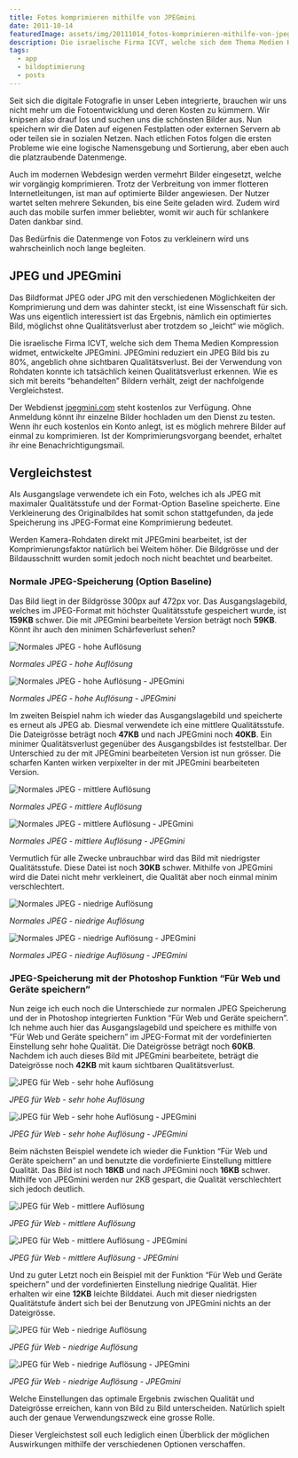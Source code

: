 ```yaml
---
title: Fotos komprimieren mithilfe von JPEGmini
date: 2011-10-14
featuredImage: assets/img/20111014_fotos-komprimieren-mithilfe-von-jpegmini_0.jpg
description: Die israelische Firma ICVT, welche sich dem Thema Medien Kompression widmet, entwickelte JPEGmini. JPEGmini reduziert ein JPEG Bild bis zu 80%, angeblich ohne sichtbaren Qualitätsverlust.
tags:
  - app
  - bildoptimierung
  - posts
---
```

Seit sich die digitale Fotografie in unser Leben integrierte, brauchen wir uns nicht mehr um die Fotoentwicklung und deren Kosten zu kümmern. Wir knipsen also drauf los und suchen uns die schönsten Bilder aus. Nun speichern wir die Daten auf eigenen Festplatten oder externen Servern ab oder teilen sie in sozialen Netzen. Nach etlichen Fotos folgen die ersten Probleme wie eine logische Namensgebung und Sortierung, aber eben auch die platzraubende Datenmenge.

Auch im modernen Webdesign werden vermehrt Bilder eingesetzt, welche wir vorgängig komprimieren. Trotz der Verbreitung von immer flotteren Internetleitungen, ist man auf optimierte Bilder angewiesen. Der Nutzer wartet selten mehrere Sekunden, bis eine Seite geladen wird. Zudem wird auch das mobile surfen immer beliebter, womit wir auch für schlankere Daten dankbar sind.

Das Bedürfnis die Datenmenge von Fotos zu verkleinern wird uns wahrscheinlich noch lange begleiten.

## JPEG und JPEGmini

Das Bildformat JPEG oder JPG mit den verschiedenen Möglichkeiten der Komprimierung und dem was dahinter steckt, ist eine Wissenschaft für sich. Was uns eigentlich interessiert ist das Ergebnis, nämlich ein optimiertes Bild, möglichst ohne Qualitätsverlust aber trotzdem so „leicht“ wie möglich.

Die israelische Firma ICVT, welche sich dem Thema Medien Kompression widmet, entwickelte JPEGmini. JPEGmini reduziert ein JPEG Bild bis zu 80%, angeblich ohne sichtbaren Qualitätsverlust. Bei der Verwendung von Rohdaten konnte ich tatsächlich keinen Qualitätsverlust erkennen. Wie es sich mit bereits “behandelten” Bildern verhält, zeigt der nachfolgende Vergleichstest.

Der Webdienst [jpegmini.com](https://www.jpegmini.com/) steht kostenlos zur Verfügung. Ohne Anmeldung könnt ihr einzelne Bilder hochladen um den Dienst zu testen. Wenn ihr euch kostenlos ein Konto anlegt, ist es möglich mehrere Bilder auf einmal zu komprimieren. Ist der Komprimierungsvorgang beendet, erhaltet ihr eine Benachrichtigungsmail.

## Vergleichstest

Als Ausgangslage verwendete ich ein Foto, welches ich als JPEG mit maximaler Qualitätsstufe und der Format-Option Baseline speicherte. Eine Verkleinerung des Originalbildes hat somit schon stattgefunden, da jede Speicherung ins JPEG-Format eine Komprimierung bedeutet.

Werden Kamera-Rohdaten direkt mit JPEGmini bearbeitet, ist der Komprimierungsfaktor natürlich bei Weitem höher. Die Bildgrösse und der Bildausschnitt wurden somit jedoch noch nicht beachtet und bearbeitet.

### Normale JPEG-Speicherung (Option Baseline)

Das Bild liegt in der Bildgrösse 300px auf 472px vor. Das Ausgangslagebild, welches im JPEG-Format mit höchster Qualitätsstufe gespeichert wurde, ist **159KB** schwer. Die mit JPEGmini bearbeitete Version beträgt noch **59KB**. Könnt ihr auch den minimen Schärfeverlust sehen?

![Normales JPEG - hohe Auflösung](assets/img/20111014_fotos-komprimieren-mithilfe-von-jpegmini_1.jpg)

_Normales JPEG - hohe Auflösung_

![Normales JPEG - hohe Auflösung - JPEGmini](assets/img/20111014_fotos-komprimieren-mithilfe-von-jpegmini_2.jpg)

_Normales JPEG - hohe Auflösung - JPEGmini_

Im zweiten Beispiel nahm ich wieder das Ausgangslagebild und speicherte es erneut als JPEG ab. Diesmal verwendete ich eine mittlere Qualitätsstufe. Die Dateigrösse beträgt noch **47KB** und nach JPEGmini noch **40KB**. Ein minimer Qualitätsverlust gegenüber des Ausgangsbildes ist feststellbar. Der Unterschied zu der mit JPEGmini bearbeiteten Version ist nun grösser. Die scharfen Kanten wirken verpixelter in der mit JPEGmini bearbeiteten Version.

![Normales JPEG - mittlere Auflösung](assets/img/20111014_fotos-komprimieren-mithilfe-von-jpegmini_3.jpg)

_Normales JPEG - mittlere Auflösung_

![Normales JPEG - mittlere Auflösung - JPEGmini](assets/img/20111014_fotos-komprimieren-mithilfe-von-jpegmini_4.jpg)

_Normales JPEG - mittlere Auflösung - JPEGmini_

Vermutlich für alle Zwecke unbrauchbar wird das Bild mit niedrigster Qualitätsstufe. Diese Datei ist noch **30KB** schwer. Mithilfe von JPEGmini wird die Datei nicht mehr verkleinert, die Qualität aber noch einmal minim verschlechtert.

![Normales JPEG - niedrige Auflösung](assets/img/20111014_fotos-komprimieren-mithilfe-von-jpegmini_5.jpg)

_Normales JPEG - niedrige Auflösung_

![Normales JPEG - niedrige Auflösung - JPEGmini](assets/img/20111014_fotos-komprimieren-mithilfe-von-jpegmini_6.jpg)

_Normales JPEG - niedrige Auflösung - JPEGmini_

### JPEG-Speicherung mit der Photoshop Funktion “Für Web und Geräte speichern”

Nun zeige ich euch noch die Unterschiede zur normalen JPEG Speicherung und der in Photoshop integrierten Funktion “Für Web und Geräte speichern”. Ich nehme auch hier das Ausgangslagebild und speichere es mithilfe von “Für Web und Geräte speichern” im JPEG-Format mit der vordefinierten Einstellung sehr hohe Qualität. Die Dateigrösse beträgt noch **60KB**. Nachdem ich auch dieses Bild mit JPEGmini bearbeitete, beträgt die Dateigrösse noch **42KB** mit kaum sichtbaren Qualitätsverlust.

![JPEG für Web - sehr hohe Auflösung](assets/img/20111014_fotos-komprimieren-mithilfe-von-jpegmini_7.jpg)

_JPEG für Web - sehr hohe Auflösung_

![JPEG für Web - sehr hohe Auflösung - JPEGmini](assets/img/20111014_fotos-komprimieren-mithilfe-von-jpegmini_8.jpg)

_JPEG für Web - sehr hohe Auflösung - JPEGmini_

Beim nächsten Beispiel wendete ich wieder die Funktion “Für Web und Geräte speichern” an und benutzte die vordefinierte Einstellung mittlere Qualität. Das Bild ist noch **18KB** und nach JPEGmini noch **16KB** schwer. Mithilfe von JPEGmini werden nur 2KB gespart, die Qualität verschlechtert sich jedoch deutlich.

![JPEG für Web - mittlere Auflösung](assets/img/20111014_fotos-komprimieren-mithilfe-von-jpegmini_9.jpg)

_JPEG für Web - mittlere Auflösung_

![JPEG für Web - mittlere Auflösung - JPEGmini](assets/img/20111014_fotos-komprimieren-mithilfe-von-jpegmini_10.jpg)

_JPEG für Web - mittlere Auflösung - JPEGmini_

Und zu guter Letzt noch ein Beispiel mit der Funktion “Für Web und Geräte speichern” und der vordefinierten Einstellung niedrige Qualität. Hier erhalten wir eine **12KB** leichte Bilddatei. Auch mit dieser niedrigsten Qualitätstufe ändert sich bei der Benutzung von JPEGmini nichts an der Dateigrösse.

![JPEG für Web - niedrige Auflösung](assets/img/20111014_fotos-komprimieren-mithilfe-von-jpegmini_11.jpg)

_JPEG für Web - niedrige Auflösung_

![JPEG für Web - niedrige Auflösung - JPEGmini](assets/img/20111014_fotos-komprimieren-mithilfe-von-jpegmini_12.jpg)

_JPEG für Web - niedrige Auflösung - JPEGmini_

Welche Einstellungen das optimale Ergebnis zwischen Qualität und Dateigrösse erreichen, kann von Bild zu Bild unterscheiden. Natürlich spielt auch der genaue Verwendungszweck eine grosse Rolle.

Dieser Vergleichstest soll euch lediglich einen Überblick der möglichen Auswirkungen mithilfe der verschiedenen Optionen verschaffen.

